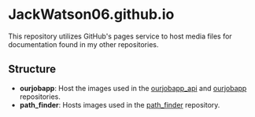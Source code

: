 # JackWatson06.github.io
This repository utilizes GitHub's pages service to host media files for documentation found in my
other repositories.

## Structure
- **ourjobapp**: Host the images used in the 
[ourjobapp_api](https://github.com/JackWatson06/ourjobapp_api) and 
[ourjobapp](https://github.com/JackWatson06/ourjobapp) repositories.
- **path_finder**: Hosts images used in the [path_finder](https://github.com/JackWatson06/path_finder/blob/development/README.md) repository.
